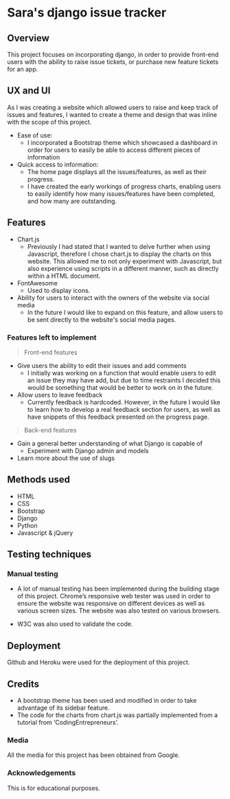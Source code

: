 # Sara's django issue tracker 

## Overview 
This project focuses on incorporating django, in order to provide front-end users with the ability to raise issue tickets, or purchase new feature tickets for an app.

## UX and UI
As I was creating a website which allowed users to raise and keep track of issues and features, I wanted to create a theme and design that was inline with the scope of this project. 
* Ease of use:
    - I incorporated a Bootstrap theme which showcased a dashboard in order for users to easily be able to access different pieces of information 
* Quick access to information: 
    - The home page displays all the issues/features, as well as their progress. 
    - I have created the early workings of progress charts, enabling users to easily identify how many issues/features have been completed, and how many are outstanding. 

## Features
- Chart.js
    * Previously I had stated that I wanted to delve further when using Javascript, therefore I chose chart.js to display the charts on this website. This allowed me to not only experiment with Javascript, but also experience using scripts in a different manner, such as directly within a HTML document. 
- FontAwesome
    * Used to display icons.
- Ability for users to interact with the owners of the website via social media
    * In the future I would like to expand on this feature, and allow users to be sent directly to the website's social media pages.


### Features left to implement
> Front-end features
- Give users the ability to edit their issues and add comments
    * I initially was working on a function that would enable users to edit an issue they may have add, but due to time restraints I decided this would be something that would be better to work on in the future. 
- Allow users to leave feedback 
    * Currently feedback is hardcoded. However, in the future I would like to learn how to develop a real feedback section for users, as well as have snippets of this feedback presented on the progress page. 

> Back-end features
- Gain a general better understanding of what Django is capable of 
    * Experiment with Django admin and models 
- Learn more about the use of slugs 
 

## Methods used
* HTML
* CSS
* Bootstrap
* Django
* Python
* Javascript & jQuery

## Testing techniques

### Manual testing
* A lot of manual testing has been implemented during the building stage of this project. Chrome’s responsive web tester was used in order to ensure the website was responsive on different devices as well as various screen sizes. The website was also tested on various browsers.

* W3C was also used to validate the code.

## Deployment
Github and Heroku were used for the deployment of this project.

## Credits

* A bootstrap theme has been used and modified in order to take advantage of its sidebar feature.
* The code for the charts from chart.js was partially implemented from a tutorial from ‘CodingEntrepreneurs’.

### Media
All the media for this project has been obtained from Google.  

### Acknowledgements
This is for educational purposes.